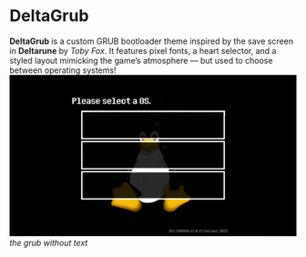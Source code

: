# DeltaGrub

**DeltaGrub** is a custom GRUB bootloader theme inspired by the save screen in **Deltarune** by *Toby Fox*. It features pixel fonts, a heart selector, and a styled layout mimicking the game’s atmosphere — but used to choose between operating systems!
![Preview](background.png)
*the grub without text*

